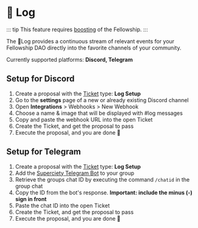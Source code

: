 # 📝 Log

::: tip
This feature requires [boosting](/daos/boosting.md) of the Fellowship.
:::

The 📝Log provides a continuous stream of relevant events for your Fellowship DAO directly into the favorite channels of your community.

Currently supported platforms: **Discord, Telegram**

## Setup for Discord

1. Create a proposal with the [Ticket](/basics/actions.md#tickets) type: **Log Setup**
2. Go to the **settings** page of a new or already existing Discord channel
3. Open **Integrations** > Webhooks > New Webhook
4. Choose a name & image that will be displayed with #log messages
5. Copy and paste the webhook URL into the open Ticket
6. Create the Ticket, and get the proposal to pass
7. Execute the proposal, and you are done 🎉

## Setup for Telegram

1. Create a proposal with the [Ticket](/basics/actions.md#tickets) type: **Log Setup**
2. Add the [Superciety Telegram Bot](https://t.me/superciety_bot) to your group
3. Retrieve the groups chat ID by executing the command `/chatid` in the group chat
4. Copy the ID from the bot's response. **Important: include the minus (-) sign in front**
5. Paste the chat ID into the open Ticket
6. Create the Ticket, and get the proposal to pass
7. Execute the proposal, and you are done 🎉
